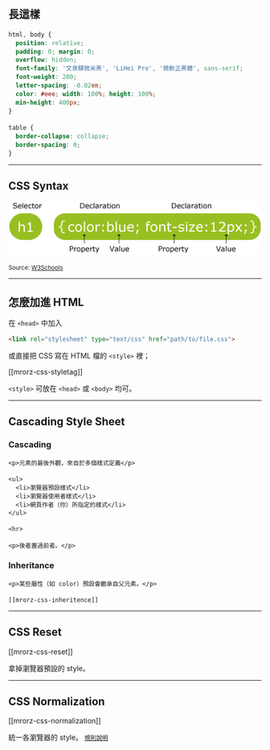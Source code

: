 長這樣
-----

```css
html, body {
  position: relative;
  padding: 0; margin: 0;
  overflow: hidden;
  font-family: '文泉驛微米黑', 'LiHei Pro', '微軟正黑體', sans-serif;
  font-weight: 200;
  letter-spacing: -0.02em;
  color: #eee; width: 100%; height: 100%;
  min-height: 400px;
}

table {
  border-collapse: collapse;
  border-spacing: 0;
}
```

---

CSS Syntax
----------

![CSS syntax](images/css/selector.gif)

<small>Source: [W3Schools](http://w3schools.com/css/css_syntax.asp)</small>

---

怎麼加進 HTML
-----------

在 `<head>` 中加入

```html
<link rel="stylesheet" type="text/css" href="path/to/file.css">
```

或直接把 CSS 寫在 HTML 檔的 `<style>` 裡；

[[mrorz-css-styletag]]

`<style>` 可放在 `<head>` 或 `<body>` 均可。

---

Cascading Style Sheet
---------------------
<!-- https://developer.mozilla.org/en/CSS/Getting_Started/Cascading_and_inheritance -->

<div class="row">
  <div class="span3">
    <h3>Cascading</h3>

    <p>元素的最後外觀，來自於多個樣式定義</p>

    <ul>
      <li>瀏覽器預設樣式</li>
      <li>瀏覽器使用者樣式</li>
      <li>網頁作者（你）所指定的樣式</li>
    </ul>

    <hr>

    <p>後者蓋過前者。</p>

  </div>
  <div class="span3">
    <h3>Inheritance</h3>

    <p>某些屬性（如 color）預設會繼承自父元素。</p>

    [[mrorz-css-inheritence]]
  </div>
</div>

---

CSS Reset
---------

[[mrorz-css-reset]]

拿掉瀏覽器預設的 style。

---

CSS Normalization
-----------------

[[mrorz-css-normalization]]

統一各瀏覽器的 style。 <small>[規則說明](https://github.com/necolas/normalize.css/wiki)</small>
